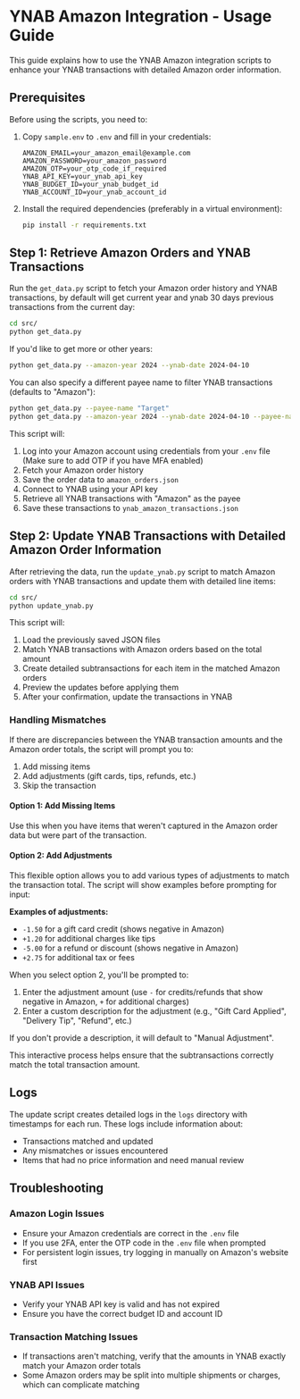 # YNAB Amazon Integration - Usage Guide

This guide explains how to use the YNAB Amazon integration scripts to enhance your YNAB transactions with detailed Amazon order information.

## Prerequisites

Before using the scripts, you need to:

1. Copy `sample.env` to `.env` and fill in your credentials:
   ```
   AMAZON_EMAIL=your_amazon_email@example.com
   AMAZON_PASSWORD=your_amazon_password
   AMAZON_OTP=your_otp_code_if_required
   YNAB_API_KEY=your_ynab_api_key
   YNAB_BUDGET_ID=your_ynab_budget_id
   YNAB_ACCOUNT_ID=your_ynab_account_id
   ```

2. Install the required dependencies (preferably in a virtual environment):
   ```bash
   pip install -r requirements.txt
   ```

## Step 1: Retrieve Amazon Orders and YNAB Transactions

Run the `get_data.py` script to fetch your Amazon order history and YNAB transactions, by default will get current year and ynab 30 days previous transactions from the current day:

```bash
cd src/
python get_data.py
```

If you'd like to get more or other years:
```bash
python get_data.py --amazon-year 2024 --ynab-date 2024-04-10
```

You can also specify a different payee name to filter YNAB transactions (defaults to "Amazon"):
```bash
python get_data.py --payee-name "Target"
python get_data.py --amazon-year 2024 --ynab-date 2024-04-10 --payee-name "Walmart"
```

This script will:
1. Log into your Amazon account using credentials from your `.env` file (Make sure to add OTP if you have MFA enabled)
2. Fetch your Amazon order history
3. Save the order data to `amazon_orders.json`
4. Connect to YNAB using your API key
5. Retrieve all YNAB transactions with "Amazon" as the payee
6. Save these transactions to `ynab_amazon_transactions.json`

## Step 2: Update YNAB Transactions with Detailed Amazon Order Information

After retrieving the data, run the `update_ynab.py` script to match Amazon orders with YNAB transactions and update them with detailed line items:

```bash
cd src/
python update_ynab.py
```

This script will:
1. Load the previously saved JSON files
2. Match YNAB transactions with Amazon orders based on the total amount
3. Create detailed subtransactions for each item in the matched Amazon orders
4. Preview the updates before applying them
5. After your confirmation, update the transactions in YNAB

### Handling Mismatches

If there are discrepancies between the YNAB transaction amounts and the Amazon order totals, the script will prompt you to:
1. Add missing items
2. Add adjustments (gift cards, tips, refunds, etc.)
3. Skip the transaction

#### Option 1: Add Missing Items
Use this when you have items that weren't captured in the Amazon order data but were part of the transaction.

#### Option 2: Add Adjustments
This flexible option allows you to add various types of adjustments to match the transaction total. The script will show examples before prompting for input:

**Examples of adjustments:**
- `-1.50` for a gift card credit (shows negative in Amazon)
- `+1.20` for additional charges like tips
- `-5.00` for a refund or discount (shows negative in Amazon)
- `+2.75` for additional tax or fees

When you select option 2, you'll be prompted to:
1. Enter the adjustment amount (use `-` for credits/refunds that show negative in Amazon, `+` for additional charges)
2. Enter a custom description for the adjustment (e.g., "Gift Card Applied", "Delivery Tip", "Refund", etc.)

If you don't provide a description, it will default to "Manual Adjustment".

This interactive process helps ensure that the subtransactions correctly match the total transaction amount.

## Logs

The update script creates detailed logs in the `logs` directory with timestamps for each run. These logs include information about:
- Transactions matched and updated
- Any mismatches or issues encountered
- Items that had no price information and need manual review

## Troubleshooting

### Amazon Login Issues
- Ensure your Amazon credentials are correct in the `.env` file
- If you use 2FA, enter the OTP code in the `.env` file when prompted
- For persistent login issues, try logging in manually on Amazon's website first

### YNAB API Issues
- Verify your YNAB API key is valid and has not expired
- Ensure you have the correct budget ID and account ID

### Transaction Matching Issues
- If transactions aren't matching, verify that the amounts in YNAB exactly match your Amazon order totals
- Some Amazon orders may be split into multiple shipments or charges, which can complicate matching 